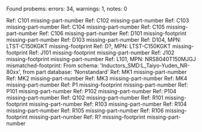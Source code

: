 Found probems: errors: 34, warnings: 1, notes: 0

Ref: C101
  missing-part-number
Ref: C102
  missing-part-number
Ref: C103
  missing-part-number
Ref: C104
  missing-part-number
Ref: C105
  missing-part-number
Ref: C106
  missing-part-number
Ref: D101
  missing-footprint
  missing-part-number
Ref: D103
  missing-part-number
Ref: D104, MPN: LTST-C150KGKT
  missing-footprint
Ref: D?, MPN: LTST-C150KGKT
  missing-footprint
Ref: J101
  missing-footprint
  missing-part-number
Ref: J102
  missing-footprint
  missing-part-number
Ref: L101, MPN: NRS8040T150MJGJ
  mismatched-footprint: From schema: 'Inductors_SMD:L_Taiyo-Yuden_NR-80xx', from part database: 'Nonstandard'
Ref: MK1
  missing-part-number
Ref: MK2
  missing-part-number
Ref: MK3
  missing-part-number
Ref: MK4
  missing-part-number
Ref: P1
  missing-footprint
  missing-part-number
Ref: P101
  missing-part-number
Ref: P102
  missing-part-number
Ref: P104
  missing-part-number
Ref: Q102
  missing-part-number
Ref: R101
  missing-footprint
  missing-part-number
Ref: R103
  missing-part-number
Ref: R104
  missing-part-number
Ref: R105
  missing-part-number
Ref: R106
  missing-footprint
  missing-part-number
Ref: R?
  missing-footprint
  missing-part-number
